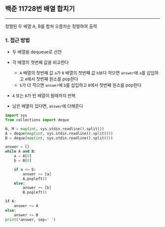 ## **백준 11728번 배열 합치기**
---

정렬된 두 배열 A, B를 합쳐 오름차순 정렬하여 출력  

### **1. 접근 방법**

- 두 배열을 dequeue로 선언
- 각 배열의 첫번째 값을 비교한다
    - `A` 배열의 첫번째 값 `a`가 `B` 배열의 첫번째 값 `b`보다 작으면 `answer`에 `a`를 삽입하고 `A`에서 첫번째 원소를 pop한다 
    - `b`가 더 작으면 `answer`에 `b`를 삽입하고 `B`에서 첫번째 원소를 pop한다

- `A` 또는 `B`가 빈 배열이 될때까지 반복
- 남은 배열이 있다면, `answer`에 더해준다


```python
import sys
from collections import deque

N, M = map(int, sys.stdin.readline().split())
A = deque(map(int, sys.stdin.readline().split()))
B = deque(map(int, sys.stdin.readline().split()))

answer = []
while A and B:
    a = A[0]
    b = B[0]

    if a <= b:
        answer += [a]
        A.popleft()
    else:
        answer += [b]
        B.popleft()

if A:
    answer += A
else:
    answer += B
print(*answer, sep=' ')
```
